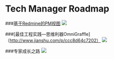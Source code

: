 # Tech Manager Roadmap

###[基于Redmine的PM视图](http://www.jianshu.com/p/cd7a12fa09bb)
![](https://github.com/zijingshanke/TechRoad/blob/master/Redmine/IMG_1817.jpg)

###[最佳工程实践—思维利器OmniGraffle]（http://www.jianshu.com/p/ccc8d64c7202）
![](https://github.com/zijingshanke/TechRoad/blob/master/%E6%9C%80%E4%BD%B3%E5%B7%A5%E7%A8%8B%E5%AE%9E%E8%B7%B5%EF%BC%8DGraffle/QQ20160102-9%402x.png)

###专家成长之路
![](https://github.com/zijingshanke/TechRoad/blob/master/Expert%20RoadMap/ExpertCN/%E6%A6%82%E5%BF%B5%EF%BC%8D%E4%B8%93%E5%AE%B6.png)
